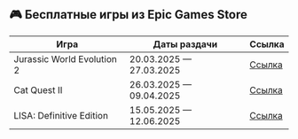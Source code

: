## 🎮 Бесплатные игры из Epic Games Store

| Игра | Даты раздачи | Ссылка |
|------|----------------|--------|
| Jurassic World Evolution 2 | 20.03.2025 — 27.03.2025 | [Ссылка](https://store.epicgames.com/ru/p/jurassic-world-evolution-2) |
| Cat Quest II | 26.03.2025 — 09.04.2025 | [Ссылка](None) |
| LISA: Definitive Edition | 15.05.2025 — 12.06.2025 | [Ссылка](https://store.epicgames.com/ru/bundles/lisa-the-definitive-edition) |
